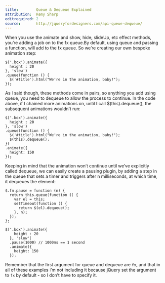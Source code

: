 ```yaml
---
title:        Queue & Dequeue Explained
attribution:  Remy Sharp
editrequired: 2
source:       http://jqueryfordesigners.com/api-queue-dequeue/
---
```


When you use the animate and show, hide, slideUp, etc effect methods, you’re
adding a job on to the fx queue.By default, using queue and passing a function,
will add to the fx queue. So we’re creating our own bespoke animation step:

```
$('.box').animate({
  height : 20
}, 'slow')
.queue(function () {
  $('#title').html("We're in the animation, baby!");
});
```

As I said though, these methods come in pairs, so anything you add using queue,
you need to dequeue to allow the process to continue. In the code above, if I
chained more animations on, until I call $(this).dequeue(), the subsequent
animations wouldn’t run:

```
$('.box').animate({
  height : 20
}, 'slow')
.queue(function () {
  $('#title').html("We're in the animation, baby!");
  $(this).dequeue();
})
.animate({
  height: 150
});
```

Keeping in mind that the animation won’t continue until we’ve explicitly called
dequeue, we can easily create a pausing plugin, by adding a step in the queue
that sets a timer and triggers after n milliseconds, at which time, it dequeues
the element:

```
$.fn.pause = function (n) {
  return this.queue(function () {
    var el = this;
    setTimeout(function () {
      return $(el).dequeue();
    }, n);
  });
};

$('.box').animate({
    height : 20
  }, 'slow')
  .pause(1000) // 1000ms == 1 second
  .animate({
    height: 150
  });
```

Remember that the first argument for queue and dequeue are `fx`, and that in
all of these examples I’m not including it because jQuery set the argument to
`fx` by default - so I don’t have to specify it.
